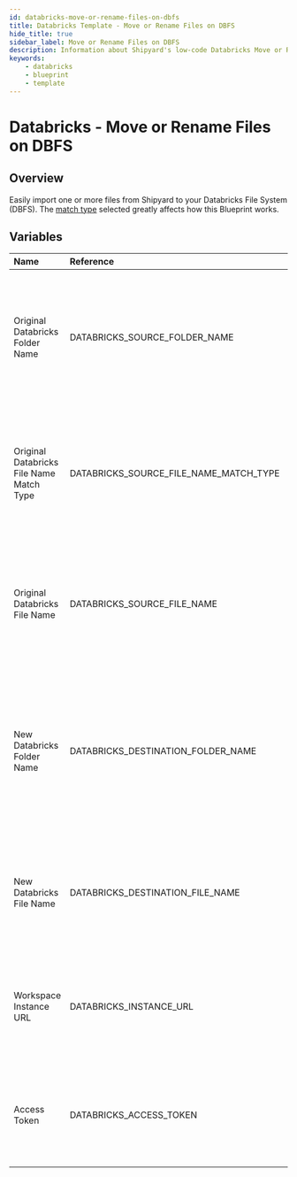 ```yaml
---
id: databricks-move-or-rename-files-on-dbfs
title: Databricks Template - Move or Rename Files on DBFS
hide_title: true
sidebar_label: Move or Rename Files on DBFS
description: Information about Shipyard's low-code Databricks Move or Rename Files on DBFS blueprint. Move or rename one or more files from in your Databricks File System (DBFS) to another. 
keywords:
    - databricks
    - blueprint
    - template
---
```


# Databricks - Move or Rename Files on DBFS

## Overview
Easily import one or more files from Shipyard to your Databricks File System (DBFS). The [match type](https://www.shipyardapp.com/docs/reference/blueprint-library/match-type/) selected greatly affects how this Blueprint works.

## Variables

| Name | Reference | Type | Required | Default | Options | Description |
|:-----|:----------|:-----|:---------|:--------|:--------|:------------|
| Original Databricks Folder Name | DATABRICKS_SOURCE_FOLDER_NAME  | Alphanumeric |:heavy_minus_sign: | - | - | Name of the Databricks File System folder where the file you want to move lives. If left blank, selects from /FileStore/. |
| Original Databricks File Name Match Type | DATABRICKS_SOURCE_FILE_NAME_MATCH_TYPE  | Select |:white_check_mark: | exact_match | Exact Match: `exact_match`<br></br><br></br>Regex Match: `regex_match`<br></br><br></br> | Determines if the text in "Original Databricks File Name" will look for one file with exact match, or multiple files using regex. |
| Original Databricks File Name | DATABRICKS_SOURCE_FILE_NAME  | Alphanumeric |:white_check_mark: | - | - | Name of the target file on the Databricks File System (DBFS). Can be regex if "Match Type" is set accordingly. |
| New Databricks Folder Name | DATABRICKS_DESTINATION_FOLDER_NAME  | Alphanumeric |:heavy_minus_sign: | - | - | Name of the folder where you want to move the Databricks files to in the Databricks File System (DBFS). If left blank, selects from /FileStore/. |
| New Databricks File Name | DATABRICKS_DESTINATION_FILE_NAME  | Alphanumeric |:heavy_minus_sign: | - | - | What to name the file(s) being moved or renamed. If left blank, defaults to the original file name(s). |
| Workspace Instance URL | DATABRICKS_INSTANCE_URL  | Alphanumeric |:white_check_mark: | - | - | The subdomain, domain, and top-level domain (TLD) of your Databricks Workspace URL. |
| Access Token | DATABRICKS_ACCESS_TOKEN  | Password |:white_check_mark: | - | - | The personal access token associated with the provided Workspace Instance. |


